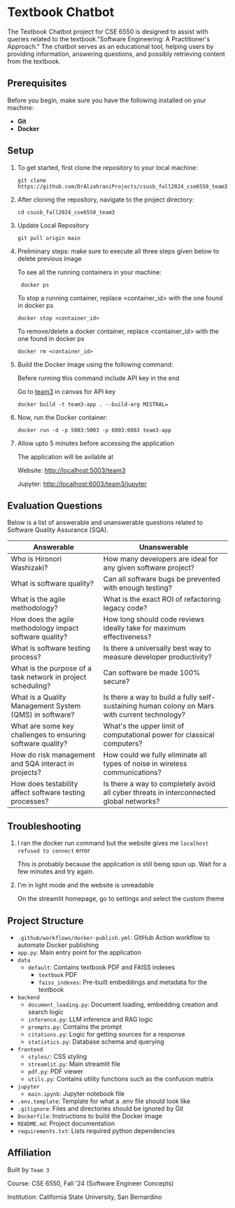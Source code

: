 
# Textbook Chatbot 

The Textbook Chatbot project for CSE 6550 is designed to assist with queries related to the textbook."Software Engineering: A Practitioner's Approach." The chatbot serves as an educational tool, helping users by providing information, answering questions, and possibly retrieving content from the textbook.

## Prerequisites
Before you begin, make sure you have the following installed on your machine:
- **Git**
- **Docker**

## Setup

1. To get started, first clone the repository to your local machine:
   ```
   git clone https://github.com/DrAlzahraniProjects/csusb_fall2024_cse6550_team3.git
   ```

2. After cloning the repository, navigate to the project directory:
   ```
   cd csusb_fall2024_cse6550_team3
   ```

3. Update Local Repository
   ```
   git pull origin main
   ```

4. Preliminary steps: make sure to execute all three steps given below to delete previous image

   To see all the running containers in your machine: 
   ```
    docker ps
   ```
  
   To stop a running container, replace <container_id> with the one found in docker ps
   ```
   docker stop <container_id>
   ```

   To remove/delete a docker container, replace <container_id> with the one found in docker ps
   ```
   docker rm <container_id>
   ```

5. Build the Docker image using the following command:

   Befere running this command include API key in the end 

   Go to [team3](https://csusb.instructure.com/courses/43192/discussion_topics/419698) in canvas for API key
   
   ```
   docker build -t team3-app . --build-arg MISTRAL=
   ```
6. Now, run the Docker container:
 
   ```
   docker run -d -p 5003:5003 -p 6003:6003 team3-app
   ```

7. Allow upto 5 minutes before accessing the application
    
   The application will be avilable at
  
    Website: [http://localhost:5003/team3](http://localhost:5003/team3)
   
    Jupyter: [http://localhost:6003/team3/jupyter](http://localhost:6003/team3/jupyter)


## Evaluation Questions

Below is a list of answerable and unanswerable questions related to Software Quality Assurance (SQA).

| **Answerable**                                                     | **Unanswerable**                                                        |
|--------------------------------------------------------------------|-------------------------------------------------------------------------|
| Who is Hironori Washizaki?                                         | How many developers are ideal for any given software project?            |
| What is software quality?                                          | Can all software bugs be prevented with enough testing?                       |
| What is the agile methodology?                                            | What is the exact ROI of refactoring legacy code?                    |
| How does the agile methodology impact software quality?                | How long should code reviews ideally take for maximum effectiveness?            |
| What is software testing process?                              | Is there a universally best way to measure developer productivity?                 |
| What is the purpose of a task network in project scheduling?        | Can software be made 100% secure?       |
| What is a Quality Management System (QMS) in software?             | Is there a way to build a fully self-sustaining human colony on Mars with current technology?          |
| What are some key challenges to ensuring software quality?         | What's the upper limit of computational power for classical computers?              |
| How do risk management and SQA interact in projects?               | How could we fully eliminate all types of noise in wireless communications?     |
| How does testability affect software testing processes?            | Is there a way to completely avoid all cyber threats in interconnected global networks?               |


## Troubleshooting

1. I ran the docker run command but the website gives me `localhost refused to connect` error
   
   This is probably because the application is still being spun up. Wait for a few minutes and try again.
   
2. I'm in light mode and the website is unreadable
   
   On the streamlit homepage, go to settings and select the custom theme
   

## Project Structure

- `.github/workflows/docker-publish.yml`: GitHub Action workflow to automate Docker publishing
- `app.py`: Main entry point for the application
- `data`
	- `default`: Contains textbook PDF and FAISS indexes
		- `textbook` PDF
		- `faiss_indexes`: Pre-built embeddings and metadata for the textbook
- `backend`
	- `document_loading.py`: Document loading, embedding creation and search logic
	- `inference.py`: LLM inference and RAG logic
	- `prompts.py`: Contains the prompt
	- `citations.py`: Logic for getting sources for a response
	- `statistics.py`: Database schema and querying
- `frontend`
	- `styles/`: CSS styling
	- `streamlit.py`: Main streamlit file
	- `pdf.py`: PDF viewer
   - `utils.py`: Contains utility functions such as the confusion matrix
- `jupyter`
	- `main.ipynb`: Jupyter notebook file
- `.env.template`: Template for what a .env file should look like
- `.gitignore`: Files and directories should be ignored by Git
- `Dockerfile`: Instructions to build the Docker image
- `README.md`: Project documentation
- `requirements.txt`: Lists required python dependencies

## Affiliation

Built by `Team 3`

Course: CSE 6550, Fall '24 (Software Engineer Concepts)

Institution: California State University, San Bernardino
